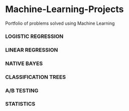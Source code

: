 # Machine-Learning-Projects
Portfolio of problems solved using Machine Learning


### LOGISTIC REGRESSION



### LINEAR REGRESSION



### NATIVE BAYES


### CLASSIFICATION TREES



### A/B TESTING



### STATISTICS
